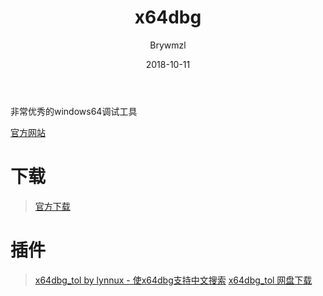 ﻿---
layout:     post
title:      x64dbg
date:       2018-10-11
author:     Brywmzl
catalog: true
tags: [调试工具]
---
非常优秀的windows64调试工具

<!--more-->

[官方网站](https://x64dbg.com)

# 下载
> [官方下载](https://sourceforge.net/projects/x64dbg/files/snapshots/)

# 插件
> [x64dbg_tol by lynnux - 使x64dbg支持中文搜索](https://bbs.pediy.com/thread-212220.htm)
> [x64dbg_tol 网盘下载](http://pan.baidu.com/s/1jGgL774)